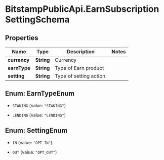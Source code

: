 # BitstampPublicApi.EarnSubscriptionSettingSchema

## Properties

Name | Type | Description | Notes
------------ | ------------- | ------------- | -------------
**currency** | **String** | Currency | 
**earnType** | **String** | Type of Earn product | 
**setting** | **String** | Type of setting action. | 



## Enum: EarnTypeEnum


* `STAKING` (value: `"STAKING"`)

* `LENDING` (value: `"LENDING"`)





## Enum: SettingEnum


* `IN` (value: `"OPT_IN"`)

* `OUT` (value: `"OPT_OUT"`)




